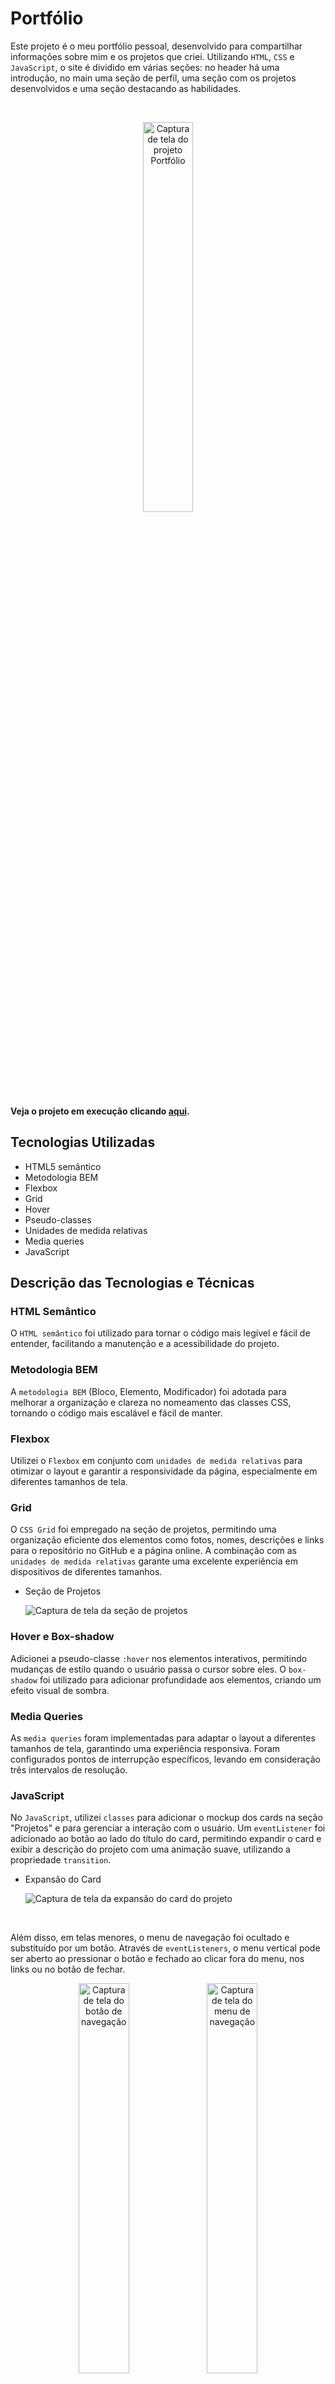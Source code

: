 # Portfólio

Este projeto é o meu portfólio pessoal, desenvolvido para compartilhar informações sobre mim e os projetos que criei. Utilizando `HTML`, `CSS` e `JavaScript`, o site é dividido em várias seções: no header há uma introdução, no main uma seção de perfil, uma seção com os projetos desenvolvidos e uma seção destacando as habilidades.

<br>

<p align="center"><img src="./images/page_screenshot.png" alt="Captura de tela do projeto Portfólio" width="40%"></p>

**Veja o projeto em execução clicando [aqui](https://vinimello90.github.io/portfolio/).**

## Tecnologias Utilizadas

- HTML5 semântico
- Metodologia BEM
- Flexbox
- Grid
- Hover
- Pseudo-classes
- Unidades de medida relativas
- Media queries
- JavaScript

## Descrição das Tecnologias e Técnicas

### HTML Semântico

O `HTML semântico` foi utilizado para tornar o código mais legível e fácil de entender, facilitando a manutenção e a acessibilidade do projeto.

### Metodologia BEM

A `metodologia BEM` (Bloco, Elemento, Modificador) foi adotada para melhorar a organização e clareza no nomeamento das classes CSS, tornando o código mais escalável e fácil de manter.

### Flexbox

Utilizei o `Flexbox` em conjunto com `unidades de medida relativas` para otimizar o layout e garantir a responsividade da página, especialmente em diferentes tamanhos de tela.

### Grid

O `CSS Grid` foi empregado na seção de projetos, permitindo uma organização eficiente dos elementos como fotos, nomes, descrições e links para o repositório no GitHub e a página online. A combinação com as `unidades de medida relativas` garante uma excelente experiência em dispositivos de diferentes tamanhos.

- Seção de Projetos

  <img src="./images/projects-section.png" alt="Captura de tela da seção de projetos">

### Hover e Box-shadow

Adicionei a pseudo-classe `:hover` nos elementos interativos, permitindo mudanças de estilo quando o usuário passa o cursor sobre eles. O `box-shadow` foi utilizado para adicionar profundidade aos elementos, criando um efeito visual de sombra.

### Media Queries

As `media queries` foram implementadas para adaptar o layout a diferentes tamanhos de tela, garantindo uma experiência responsiva. Foram configurados pontos de interrupção específicos, levando em consideração três intervalos de resolução.

### JavaScript

No `JavaScript`, utilizei `classes` para adicionar o mockup dos cards na seção "Projetos" e para gerenciar a interação com o usuário. Um `eventListener` foi adicionado ao botão ao lado do título do card, permitindo expandir o card e exibir a descrição do projeto com uma animação suave, utilizando a propriedade `transition`.

- Expansão do Card

  <img src="./images/project-expansion.png" alt="Captura de tela da expansão do card do projeto">

<br>

Além disso, em telas menores, o menu de navegação foi ocultado e substituído por um botão. Através de `eventListeners`, o menu vertical pode ser aberto ao pressionar o botão e fechado ao clicar fora do menu, nos links ou no botão de fechar.

<p align="center">
    <img src="./images/togglebtn_screenshot.png" alt="Captura de tela do botão de navegação" width="40%"> 
    <img src="./images/menu_screenshot.png" alt="Captura de tela do menu de navegação" width="40%">
</p>

## Planos de Melhoria

- Melhorar o design e layout da página.
- Integrar novas tecnologias, como `React` e frameworks modernos.
- Destacar projetos futuros de maior relevância.
